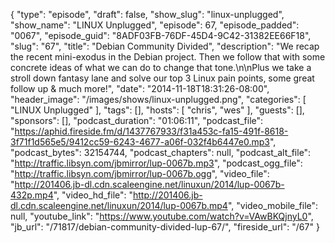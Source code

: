 {
  "type": "episode",
  "draft": false,
  "show_slug": "linux-unplugged",
  "show_name": "LINUX Unplugged",
  "episode": 67,
  "episode_padded": "0067",
  "episode_guid": "8ADF03FB-76DF-45D4-9C42-31382EE66F18",
  "slug": "67",
  "title": "Debian Community Divided",
  "description": "We recap the recent mini-exodus in the Debian project. Then we follow that with some concrete ideas of what we can do to change that tone.\n\nPlus we take a stroll down fantasy lane and solve our top 3 Linux pain points, some great follow up & much more!",
  "date": "2014-11-18T18:31:26-08:00",
  "header_image": "/images/shows/linux-unplugged.png",
  "categories": [
    "LINUX Unplugged"
  ],
  "tags": [],
  "hosts": [
    "chris",
    "wes"
  ],
  "guests": [],
  "sponsors": [],
  "podcast_duration": "01:06:11",
  "podcast_file": "https://aphid.fireside.fm/d/1437767933/f31a453c-fa15-491f-8618-3f71f1d565e5/9412cc59-6243-4677-a06f-032f4b6447e0.mp3",
  "podcast_bytes": 32154744,
  "podcast_chapters": null,
  "podcast_alt_file": "http://traffic.libsyn.com/jbmirror/lup-0067b.mp3",
  "podcast_ogg_file": "http://traffic.libsyn.com/jbmirror/lup-0067b.ogg",
  "video_file": "http://201406.jb-dl.cdn.scaleengine.net/linuxun/2014/lup-0067b-432p.mp4",
  "video_hd_file": "http://201406.jb-dl.cdn.scaleengine.net/linuxun/2014/lup-0067b.mp4",
  "video_mobile_file": null,
  "youtube_link": "https://www.youtube.com/watch?v=VAwBKQjnyL0",
  "jb_url": "/71817/debian-community-divided-lup-67/",
  "fireside_url": "/67"
}

